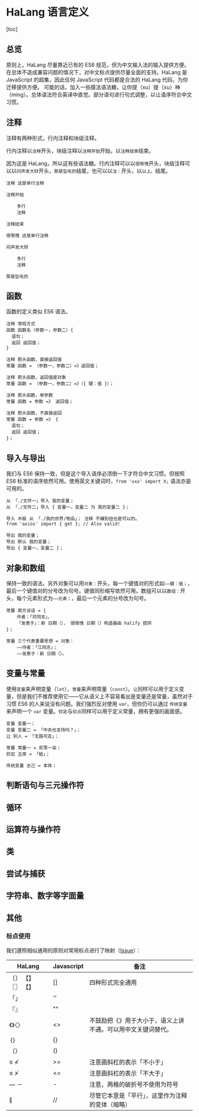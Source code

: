 # HaLang 语言定义

[toc]

## 总览

原则上，HaLang 尽量靠近已有的 ES6 规范，但为中文输入法的输入提供方便。在总体不造成兼容问题的情况下，对中文标点提供尽量全面的支持。HaLang 是 JavaScript 的超集，因此任何 JavaScript 代码都是合法的 HaLang 代码，为你迁移提供方便。
可能的话，加入一些膜法语法糖，让你提（xu）提（xu）神（ming）。总体语法符合英译中直觉。部分语句进行句式调整，以让语序符合中文习惯。

## 注释

注释有两种形式，行内注释和块级注释。

行内注释以`注释`开头，块级注释以`注释开始`开始，以`注释结束`结束。

因为这是 HaLang，所以这有些语法糖。行内注释可以以`很惭愧`开头，块级注释可以以`闷声发大财`开头，`那是坠吼的`结尾，也可以以`注：`开头，以`以上。`结尾。

```halang
注释 这是单行注释

注释开始

    多行
    注释

注释结束

很惭愧 这是单行注释

闷声发大财

    多行
    注释

那是坠吼的
```

## 函数

函数的定义类似 ES6 语法。

```halang
注释 常规方式
函数 函数名（参数一，参数二）{
  语句；
  返回 返回值；
}

注释 箭头函数，直接返回值
常量 函数 = （参数一，参数二）=》返回值；

注释 箭头函数，返回值是对象
常量 函数 = （参数一，参数二）=》（{ 键：值 }）；

注释 箭头函数，单参数
常量 函数 = 参数 =》 返回值；

注释 箭头函数，不直接返回
常量 函数 = 参数 =》 {
  语句；
  返回 返回值；
}；
```

## 导入与导出

我们与 ES6 保持一致，但是这个导入语序必须倒一下才符合中文习惯。但按照 ES6 标准的语序依然可用。使用英文关键词时，`from 'xxx' import X;` 语法亦是可用的。

```halang
从 「./文件一」导入 我的变量；
从 「./文件二」导入 { 变量一，变量二 为 我的变量二 }；

导入 木板 从 「./我的世界/物品」； 注释 不嫌别扭也是可以的。
from 'axios' import { get }; // Also valid!

导出 我的变量；
导出 默认 我的变量；
导出 { 变量一，变量二 }；
```

## 对象和数组

保持一致的语法。另外对象可以用`对象：`开头，每一个键值对的形式如`——键：值；`，最后一个键值对的分号改为句号。键值同形缩写依然可用。数组可以以`数组：`开头，每个元素形式为`——元素；`，最后一个元素的分号改为句号。

```halang
常量 南方谈话 = {
    作者：「邓同志」，
    「发表于」：新 日期（）， 很惭愧 日期（）构造器由 halify 提供
}；

常量 三个代表重要思想 = 对象：
    ——作者：「江同志」；
    ——发表于：新 日期（）。
```

## 变量与常量

使用`变量`来声明变量（`let`），`常量`来声明常量（`const`）。`让`同样可以用于定义变量，但是我们不推荐使用它——它从语义上不容易看出是变量还是常量，虽然对于习惯 ES6 的人来说没有问题。我们强烈反对使用 `var`，但你仍可以通过 `传统变量` 来声明一个 `var` 变量。`钦定`与`钦点`同样可以用于定义常量，拥有更强的画面感。

```halang
变量 变量一；
变量 变量二 = 「中央也支持吗？」；
让 别人 = 「无路可走」；

常量 常量一 = 贰零一柒；
钦定 主席 = 「蛤」；

传统变量 志己 = 本体；
```

## 判断语句与三元操作符

## 循环

## 运算符与操作符

## 类

## 尝试与捕获

## 字符串、数字等字面量

## 其他

### 标点使用

我们遵照相似通用的原则对常用标点进行了映射（[Issue](https://github.com/laosb/halang/issues/1)）：

HaLang | Javascript | 备注
-------|------------|------
〔〕 【】 〖〗 【】 | [] | 四种形式完全通用
「」 | '' |
『』 | "" |
《》〈〉 | <> | 不鼓励把《》用于大小于，语义上讲不通。可以用中文关键词替代。
｛｝| {} |
（） | () |
≥ ≮ | >= | 注意画斜杠的表示「不小于」
≤ ≯ | <= | 注意画斜杠的表示「不大于」
— － | - | 注意，两格的破折号不使用为符号
∥ | // | 尽管它本意是「平行」，这里作为注释的变体（缩略）
